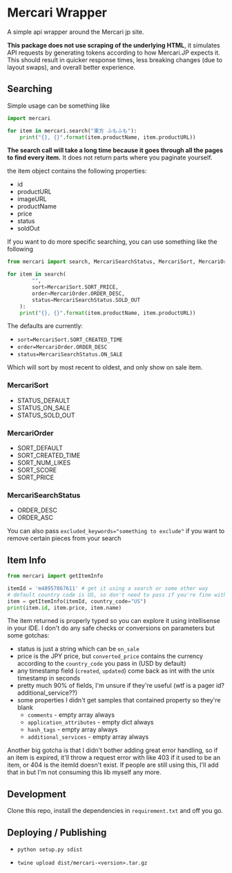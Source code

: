 # Mercari Wrapper

A simple api wrapper around the Mercari jp site.

**This package does not use scraping of the underlying HTML**, it simulates API requests by generating tokens according to how Mercari.JP expects it. This should result in quicker response times, less breaking changes (due to layout swaps), and overall better experience.

## Searching

Simple usage can be something like

```python
import mercari

for item in mercari.search("東方 ふもふも"):
    print("{}, {}".format(item.productName, item.productURL))
```

**The search call will take a long time because it goes through all the pages to find every item.** It does not return parts where you paginate yourself.

the item object contains the following properties:

- id
- productURL
- imageURL
- productName
- price
- status
- soldOut

If you want to do more specific searching, you can use something like the following
```python
from mercari import search, MercariSearchStatus, MercariSort, MercariOrder

for item in search(
        "",
        sort=MercariSort.SORT_PRICE,
        order=MercariOrder.ORDER_DESC,
        status=MercariSearchStatus.SOLD_OUT
    ):
    print("{}, {}".format(item.productName, item.productURL))

```

The defaults are currently:

- `sort=MercariSort.SORT_CREATED_TIME`
- `order=MercariOrder.ORDER_DESC` 
- `status=MercariSearchStatus.ON_SALE`

Which will sort by most recent to oldest, and only show on sale item.

### MercariSort
- STATUS_DEFAULT
- STATUS_ON_SALE
- STATUS_SOLD_OUT
### MercariOrder
- SORT_DEFAULT
- SORT_CREATED_TIME
- SORT_NUM_LIKES
- SORT_SCORE
- SORT_PRICE
### MercariSearchStatus
- ORDER_DESC
- ORDER_ASC

You can also pass `excluded_keywords="something to exclude"` if you want to remove certain pieces from your search

## Item Info

```python
from mercari import getItemInfo

itemId = 'm48957867611' # get it using a search or some other way
# default country code is US, so don't need to pass if you're fine with US
item = getItemInfo(itemId, country_code="US")
print(item.id, item.price, item.name)
```

The item returned is properly typed so you can explore it using intellisense in your IDE. I don't do any safe checks or conversions on parameters but some gotchas:
- status is just a string which can be `on_sale`
- price is the JPY price, but `converted_price` contains the currency according to the `country_code` you pass in (USD by default)
- any timestamp field (`created`, `updated`) come back as int with the unix timestamp in seconds
- pretty much 90% of fields, I'm unsure if they're useful (wtf is a pager id? additional_service??)
- some properties I didn't get samples that contained property so they're blank
    - `comments` - empty array always
    - `application_attributes` - empty dict always
    - `hash_tags` - empty array always
    - `additional_services` - empty array always

Another big gotcha is that I didn't bother adding great error handling, so if an item is expired, it'll throw a request error with like 403 if it used to be an item, or 404 is the itemId doesn't exist. If people are still using this, I'll add that in but I'm not consuming this lib myself any more.


## Development

Clone this repo, install the dependencies in `requirement.txt` and off you go.

## Deploying / Publishing

- `python setup.py sdist`

- `twine upload dist/mercari-<version>.tar.gz`
